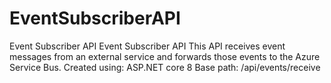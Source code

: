 # EventSubscriberAPI
Event Subscriber API
Event Subscriber API This API receives event messages from an external service and forwards those events to the Azure Service Bus. 
Created using: ASP.NET core 8 
Base path: /api/events/receive
